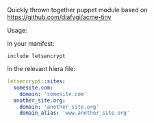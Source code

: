 Quickly thrown together puppet module based on https://github.com/diafygi/acme-tiny

Usage:

In your manifest:
```puppet
include letsencrypt
```

In the relevant hiera file:
```yaml
letsencrypt::sites:
  somesite.com:
    domain: 'somesite.com'
  another_site.org:
    domain: 'another_site.org'
    domain_alias: 'www.another_site.org'
```

